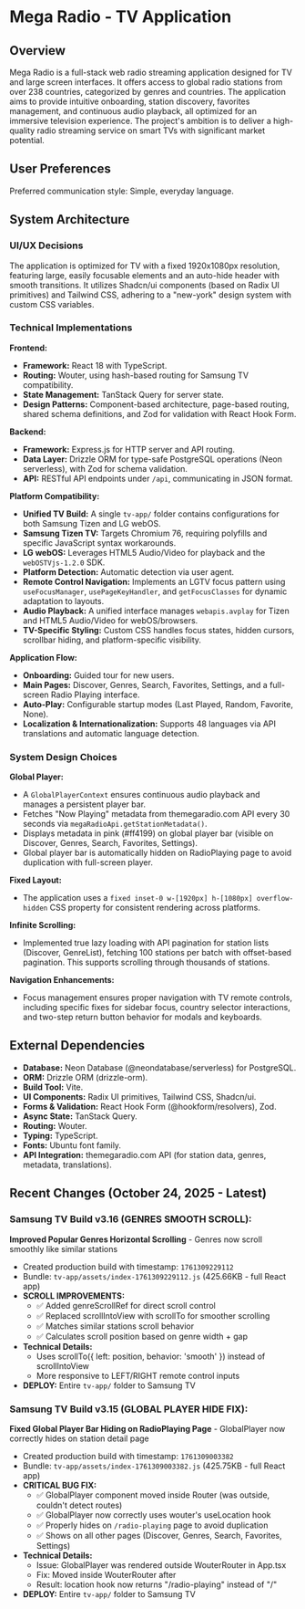 # Mega Radio - TV Application

## Overview

Mega Radio is a full-stack web radio streaming application designed for TV and large screen interfaces. It offers access to global radio stations from over 238 countries, categorized by genres and countries. The application aims to provide intuitive onboarding, station discovery, favorites management, and continuous audio playback, all optimized for an immersive television experience. The project's ambition is to deliver a high-quality radio streaming service on smart TVs with significant market potential.

## User Preferences

Preferred communication style: Simple, everyday language.

## System Architecture

### UI/UX Decisions

The application is optimized for TV with a fixed 1920x1080px resolution, featuring large, easily focusable elements and an auto-hide header with smooth transitions. It utilizes Shadcn/ui components (based on Radix UI primitives) and Tailwind CSS, adhering to a "new-york" design system with custom CSS variables.

### Technical Implementations

**Frontend:**
-   **Framework:** React 18 with TypeScript.
-   **Routing:** Wouter, using hash-based routing for Samsung TV compatibility.
-   **State Management:** TanStack Query for server state.
-   **Design Patterns:** Component-based architecture, page-based routing, shared schema definitions, and Zod for validation with React Hook Form.

**Backend:**
-   **Framework:** Express.js for HTTP server and API routing.
-   **Data Layer:** Drizzle ORM for type-safe PostgreSQL operations (Neon serverless), with Zod for schema validation.
-   **API:** RESTful API endpoints under `/api`, communicating in JSON format.

**Platform Compatibility:**
-   **Unified TV Build:** A single `tv-app/` folder contains configurations for both Samsung Tizen and LG webOS.
-   **Samsung Tizen TV:** Targets Chromium 76, requiring polyfills and specific JavaScript syntax workarounds.
-   **LG webOS:** Leverages HTML5 Audio/Video for playback and the `webOSTVjs-1.2.0` SDK.
-   **Platform Detection:** Automatic detection via user agent.
-   **Remote Control Navigation:** Implements an LGTV focus pattern using `useFocusManager`, `usePageKeyHandler`, and `getFocusClasses` for dynamic adaptation to layouts.
-   **Audio Playback:** A unified interface manages `webapis.avplay` for Tizen and HTML5 Audio/Video for webOS/browsers.
-   **TV-Specific Styling:** Custom CSS handles focus states, hidden cursors, scrollbar hiding, and platform-specific visibility.

**Application Flow:**
-   **Onboarding:** Guided tour for new users.
-   **Main Pages:** Discover, Genres, Search, Favorites, Settings, and a full-screen Radio Playing interface.
-   **Auto-Play:** Configurable startup modes (Last Played, Random, Favorite, None).
-   **Localization & Internationalization:** Supports 48 languages via API translations and automatic language detection.

### System Design Choices

**Global Player:**
-   A `GlobalPlayerContext` ensures continuous audio playback and manages a persistent player bar.
-   Fetches "Now Playing" metadata from themegaradio.com API every 30 seconds via `megaRadioApi.getStationMetadata()`.
-   Displays metadata in pink (#ff4199) on global player bar (visible on Discover, Genres, Search, Favorites, Settings).
-   Global player bar is automatically hidden on RadioPlaying page to avoid duplication with full-screen player.

**Fixed Layout:**
-   The application uses a `fixed inset-0 w-[1920px] h-[1080px] overflow-hidden` CSS property for consistent rendering across platforms.

**Infinite Scrolling:**
-   Implemented true lazy loading with API pagination for station lists (Discover, GenreList), fetching 100 stations per batch with offset-based pagination. This supports scrolling through thousands of stations.

**Navigation Enhancements:**
-   Focus management ensures proper navigation with TV remote controls, including specific fixes for sidebar focus, country selector interactions, and two-step return button behavior for modals and keyboards.

## External Dependencies

-   **Database:** Neon Database (@neondatabase/serverless) for PostgreSQL.
-   **ORM:** Drizzle ORM (drizzle-orm).
-   **Build Tool:** Vite.
-   **UI Components:** Radix UI primitives, Tailwind CSS, Shadcn/ui.
-   **Forms & Validation:** React Hook Form (@hookform/resolvers), Zod.
-   **Async State:** TanStack Query.
-   **Routing:** Wouter.
-   **Typing:** TypeScript.
-   **Fonts:** Ubuntu font family.
-   **API Integration:** themegaradio.com API (for station data, genres, metadata, translations).

## Recent Changes (October 24, 2025 - Latest)

### Samsung TV Build v3.16 (GENRES SMOOTH SCROLL):
**Improved Popular Genres Horizontal Scrolling** - Genres now scroll smoothly like similar stations
   - Created production build with timestamp: `1761309229112`
   - Bundle: `tv-app/assets/index-1761309229112.js` (425.66KB - full React app)
   - **SCROLL IMPROVEMENTS:**
     - ✅ Added genreScrollRef for direct scroll control
     - ✅ Replaced scrollIntoView with scrollTo for smoother scrolling
     - ✅ Matches similar stations scroll behavior
     - ✅ Calculates scroll position based on genre width + gap
   - **Technical Details:**
     - Uses scrollTo({ left: position, behavior: 'smooth' }) instead of scrollIntoView
     - More responsive to LEFT/RIGHT remote control inputs
   - **DEPLOY:** Entire `tv-app/` folder to Samsung TV

### Samsung TV Build v3.15 (GLOBAL PLAYER HIDE FIX):
**Fixed Global Player Bar Hiding on RadioPlaying Page** - GlobalPlayer now correctly hides on station detail page
   - Created production build with timestamp: `1761309003382`
   - Bundle: `tv-app/assets/index-1761309003382.js` (425.75KB - full React app)
   - **CRITICAL BUG FIX:**
     - ✅ GlobalPlayer component moved inside Router (was outside, couldn't detect routes)
     - ✅ GlobalPlayer now correctly uses wouter's useLocation hook
     - ✅ Properly hides on `/radio-playing` page to avoid duplication
     - ✅ Shows on all other pages (Discover, Genres, Search, Favorites, Settings)
   - **Technical Details:**
     - Issue: GlobalPlayer was rendered outside WouterRouter in App.tsx
     - Fix: Moved <GlobalPlayer /> inside WouterRouter after <Switch>
     - Result: location hook now returns "/radio-playing" instead of "/"
   - **DEPLOY:** Entire `tv-app/` folder to Samsung TV